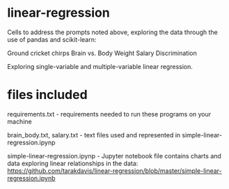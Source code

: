 # linear-regression
Cells to address the prompts noted above, exploring the data through the use of pandas and scikit-learn:

Ground cricket chirps
Brain vs. Body Weight
Salary Discrimination

Exploring single-variable and multiple-variable linear regression.

# files included
requirements.txt - requirements needed to run these programs on your machine

brain_body.txt, salary.txt - text files used and represented in simple-linear-regression.ipynp

simple-linear-regression.ipynp - Jupyter notebook file contains charts and data exploring linear relationships in the data: https://github.com/tarakdavis/linear-regression/blob/master/simple-linear-regression.ipynb
